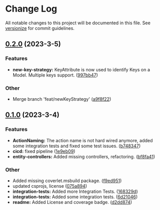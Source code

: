 # Change Log

All notable changes to this project will be documented in this file. See [versionize](https://github.com/versionize/versionize) for commit guidelines.

<a name="0.2.0"></a>
## [0.2.0](https://www.github.com/naice/Jens.AspNetCore.AutoAPI/releases/tag/v0.2.0) (2023-3-5)

### Features

* **new-key-strategy:** KeyAttribute is now used to identify Keys on a Model. Multiple keys support. ([997bb47](https://www.github.com/naice/Jens.AspNetCore.AutoAPI/commit/997bb477c7e97f56928bc367ca5e0e0f22c936b4))

### Other

* Merge branch 'feat/newKeyStrategy' ([a9f8f22](https://www.github.com/naice/Jens.AspNetCore.AutoAPI/commit/a9f8f22da6d6b7029f18f14a59eae74c0d24c851))

<a name="0.1.0"></a>
## [0.1.0](https://www.github.com/naice/Jens.AspNetCore.AutoAPI/releases/tag/v0.1.0) (2023-3-4)

### Features

* **ActionNaming:** The action name is not hard wired anymore, added some integration tests and fixed some test issues. ([b748347](https://www.github.com/naice/Jens.AspNetCore.AutoAPI/commit/b7483476dc8756780d17942d239622c533c0d75d))
* **cicd:** fixed pipeline ([1e9eb09](https://www.github.com/naice/Jens.AspNetCore.AutoAPI/commit/1e9eb0916167fb9c5d5de8bdcee4db0a16209ddf))
* **entity-controllers:** Added missing controllers, refactoring. ([bf8fa41](https://www.github.com/naice/Jens.AspNetCore.AutoAPI/commit/bf8fa41a1b8bda8eb298cabacf18aecd241eee25))

### Other

* Added missing coverlet.msbuild package. ([f9ed951](https://www.github.com/naice/Jens.AspNetCore.AutoAPI/commit/f9ed951ed66f6eba6e2293f00556d26ea5a3dfbb))
* updated csprojs, license ([075a894](https://www.github.com/naice/Jens.AspNetCore.AutoAPI/commit/075a894da64a48fba6675ba6cf02230c92ca5005))
* **integration-tests:** Added more Integration Tests. ([168329d](https://www.github.com/naice/Jens.AspNetCore.AutoAPI/commit/168329ddc9bf5dead9bada90386670ca16a93f0f))
* **integration-tests:** Added some integration tests. ([6d21046](https://www.github.com/naice/Jens.AspNetCore.AutoAPI/commit/6d21046ecea930af12596ad94bf30326cc08c4fa))
* **readme:** Added License and coverage badge. ([d2dd874](https://www.github.com/naice/Jens.AspNetCore.AutoAPI/commit/d2dd8744e1abb145d972dc20689714e151eae48f))

